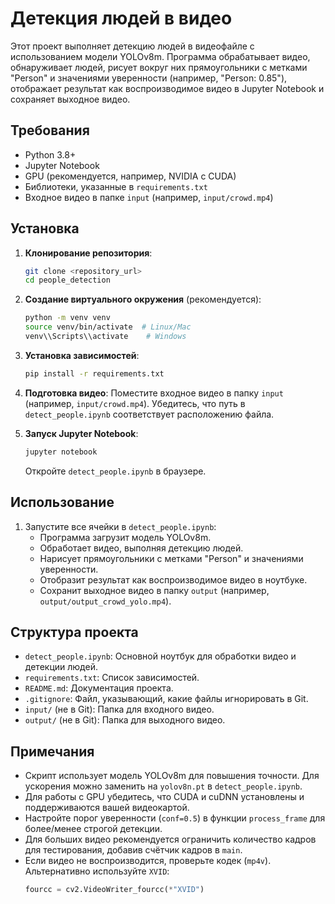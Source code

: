 # Детекция людей в видео

Этот проект выполняет детекцию людей в видеофайле с использованием модели YOLOv8m. Программа обрабатывает видео, обнаруживает людей, рисует вокруг них прямоугольники с метками "Person" и значениями уверенности (например, "Person: 0.85"), отображает результат как воспроизводимое видео в Jupyter Notebook и сохраняет выходное видео.

## Требования

- Python 3.8+
- Jupyter Notebook
- GPU (рекомендуется, например, NVIDIA с CUDA)
- Библиотеки, указанные в `requirements.txt`
- Входное видео в папке `input` (например, `input/crowd.mp4`)

## Установка

1. **Клонирование репозитория**:
   ```bash
   git clone <repository_url>
   cd people_detection
   ```

2. **Создание виртуального окружения** (рекомендуется):
   ```bash
   python -m venv venv
   source venv/bin/activate  # Linux/Mac
   venv\\Scripts\\activate    # Windows
   ```

3. **Установка зависимостей**:
   ```bash
   pip install -r requirements.txt
   ```

4. **Подготовка видео**:
   Поместите входное видео в папку `input` (например, `input/crowd.mp4`). Убедитесь, что путь в `detect_people.ipynb` соответствует расположению файла.

5. **Запуск Jupyter Notebook**:
   ```bash
   jupyter notebook
   ```
   Откройте `detect_people.ipynb` в браузере.

## Использование

1. Запустите все ячейки в `detect_people.ipynb`:
   - Программа загрузит модель YOLOv8m.
   - Обработает видео, выполняя детекцию людей.
   - Нарисует прямоугольники с метками "Person" и значениями уверенности.
   - Отобразит результат как воспроизводимое видео в ноутбуке.
   - Сохранит выходное видео в папку `output` (например, `output/output_crowd_yolo.mp4`).

## Структура проекта

- `detect_people.ipynb`: Основной ноутбук для обработки видео и детекции людей.
- `requirements.txt`: Список зависимостей.
- `README.md`: Документация проекта.
- `.gitignore`: Файл, указывающий, какие файлы игнорировать в Git.
- `input/` (не в Git): Папка для входного видео.
- `output/` (не в Git): Папка для выходного видео.

## Примечания

- Скрипт использует модель YOLOv8m для повышения точности. Для ускорения можно заменить на `yolov8n.pt` в `detect_people.ipynb`.
- Для работы с GPU убедитесь, что CUDA и cuDNN установлены и поддерживаются вашей видеокартой.
- Настройте порог уверенности (`conf=0.5`) в функции `process_frame` для более/менее строгой детекции.
- Для больших видео рекомендуется ограничить количество кадров для тестирования, добавив счётчик кадров в `main`.
- Если видео не воспроизводится, проверьте кодек (`mp4v`). Альтернативно используйте `XVID`:
  ```python
  fourcc = cv2.VideoWriter_fourcc(*"XVID")
  ```